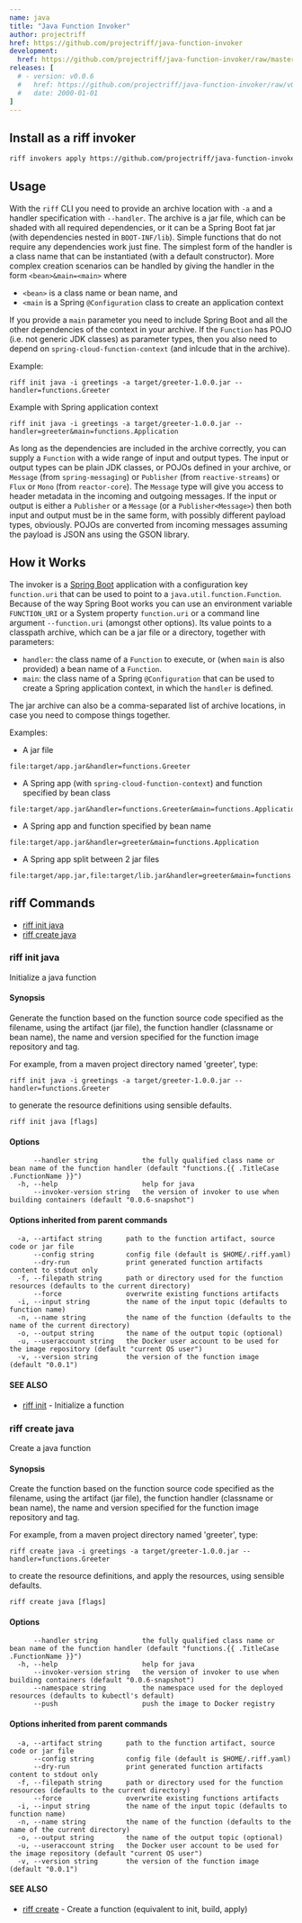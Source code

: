 ```yaml
---
name: java
title: "Java Function Invoker"
author: projectriff
href: https://github.com/projectriff/java-function-invoker
development:
  href: https://github.com/projectriff/java-function-invoker/raw/master/java-invoker.yaml
releases: [
  # - version: v0.0.6
  #   href: https://github.com/projectriff/java-function-invoker/raw/v0.0.6/java-invoker.yaml
  #   date: 2000-01-01
]
---
```


## Install as a riff invoker

```bash
riff invokers apply https://github.com/projectriff/java-function-invoker/raw/v0.0.6/java-invoker.yaml
```

## Usage

With the `riff` CLI you need to provide an archive location with `-a`
and a handler specification with `--handler`. The archive is a jar
file, which can be shaded with all required dependencies, or it can be
a Spring Boot fat jar (with dependencies nested in
`BOOT-INF/lib`). Simple functions that do not require any dependencies
work just fine. The simplest form of the handler is a class name that
can be instantiated (with a default constructor). More complex creation scenarios can be handled by giving the handler in the form `<bean>&main=<main>` where

* `<bean>` is a class name or bean name, and
* `<main` is a Spring `@Configuration` class to create an application context

If you provide a `main` parameter you need to include Spring Boot and
all the other dependencies of the context in your archive. If the
`Function` has POJO (i.e. not generic JDK classes) as parameter types,
then you also need to depend on `spring-cloud-function-context` (and
inlcude that in the archive).

Example:

```
riff init java -i greetings -a target/greeter-1.0.0.jar --handler=functions.Greeter
```

Example with Spring application context

```
riff init java -i greetings -a target/greeter-1.0.0.jar --handler=greeter&main=functions.Application
```

As long as the dependencies are included in the archive correctly, you
can supply a `Function` with a wide range of input and output
types. The input or output types can be plain JDK classes, or POJOs
defined in your archive, or `Message` (from `spring-messaging`) or
`Publisher` (from `reactive-streams`) or `Flux` or `Mono` (from
`reactor-core`). The `Message` type will give you access to header
metadata in the incoming and outgoing messages. If the input or output
is either a `Publisher` or a `Message` (or a `Publisher<Message>`)
then both input and output must be in the same form, with possibly
different payload types, obviously. POJOs are converted from incoming
messages assuming the payload is JSON ans using the GSON library.

## How it Works

The invoker is a [Spring Boot](https://projects.spring.io/spring-boot)
application with a configuration key `function.uri` that can be used
to point to a `java.util.function.Function`. Because of the way Spring
Boot works you can use an environment variable `FUNCTION_URI` or a
System property `function.uri` or a command line argument
`--function.uri` (amongst other options). Its value points to a
classpath archive, which can be a jar file or a directory, together
with parameters:

* `handler`: the class name of a `Function` to execute, or (when
  `main` is also provided) a bean name of a `Function`.
* `main`: the class name of a Spring `@Configuration` that can be used
  to create a Spring application context, in which the `handler` is
  defined.

The jar archive can also be a comma-separated list of archive
locations, in case you need to compose things together.

Examples:

* A jar file

```
file:target/app.jar&handler=functions.Greeter
```

* A Spring app (with `spring-cloud-function-context`) and function specified by bean class

```
file:target/app.jar&handler=functions.Greeter&main=functions.Application
```

* A Spring app and function specified by bean name

```
file:target/app.jar&handler=greeter&main=functions.Application
```

* A Spring app split between 2 jar files

```
file:target/app.jar,file:target/lib.jar&handler=greeter&main=functions.Application
```

## riff Commands

- [riff init java](#riff-init-java)
- [riff create java](#riff-create-java)

<!-- riff-init -->

### riff init java

Initialize a java function

#### Synopsis

Generate the function based on the function source code specified as the filename, using the artifact (jar file),
the function handler (classname or bean name), the name and version specified for the function image repository and tag.

For example, from a maven project directory named 'greeter', type:

    riff init java -i greetings -a target/greeter-1.0.0.jar --handler=functions.Greeter

to generate the resource definitions using sensible defaults.


```
riff init java [flags]
```

#### Options

```
      --handler string           the fully qualified class name or bean name of the function handler (default "functions.{{ .TitleCase .FunctionName }}")
  -h, --help                     help for java
      --invoker-version string   the version of invoker to use when building containers (default "0.0.6-snapshot")
```

#### Options inherited from parent commands

```
  -a, --artifact string      path to the function artifact, source code or jar file
      --config string        config file (default is $HOME/.riff.yaml)
      --dry-run              print generated function artifacts content to stdout only
  -f, --filepath string      path or directory used for the function resources (defaults to the current directory)
      --force                overwrite existing functions artifacts
  -i, --input string         the name of the input topic (defaults to function name)
  -n, --name string          the name of the function (defaults to the name of the current directory)
  -o, --output string        the name of the output topic (optional)
  -u, --useraccount string   the Docker user account to be used for the image repository (default "current OS user")
  -v, --version string       the version of the function image (default "0.0.1")
```

#### SEE ALSO

* [riff init](https://github.com/projectriff/riff/blob/master/riff-cli/docs/riff_init.md)	 - Initialize a function


<!-- /riff-init -->

<!-- riff-create -->

### riff create java

Create a java function

#### Synopsis

Create the function based on the function source code specified as the filename, using the artifact (jar file),
the function handler (classname or bean name), the name and version specified for the function image repository and tag.

For example, from a maven project directory named 'greeter', type:

    riff create java -i greetings -a target/greeter-1.0.0.jar --handler=functions.Greeter

to create the resource definitions, and apply the resources, using sensible defaults.


```
riff create java [flags]
```

#### Options

```
      --handler string           the fully qualified class name or bean name of the function handler (default "functions.{{ .TitleCase .FunctionName }}")
  -h, --help                     help for java
      --invoker-version string   the version of invoker to use when building containers (default "0.0.6-snapshot")
      --namespace string         the namespace used for the deployed resources (defaults to kubectl's default)
      --push                     push the image to Docker registry
```

#### Options inherited from parent commands

```
  -a, --artifact string      path to the function artifact, source code or jar file
      --config string        config file (default is $HOME/.riff.yaml)
      --dry-run              print generated function artifacts content to stdout only
  -f, --filepath string      path or directory used for the function resources (defaults to the current directory)
      --force                overwrite existing functions artifacts
  -i, --input string         the name of the input topic (defaults to function name)
  -n, --name string          the name of the function (defaults to the name of the current directory)
  -o, --output string        the name of the output topic (optional)
  -u, --useraccount string   the Docker user account to be used for the image repository (default "current OS user")
  -v, --version string       the version of the function image (default "0.0.1")
```

#### SEE ALSO

* [riff create](https://github.com/projectriff/riff/blob/master/riff-cli/docs/riff_create.md)	 - Create a function (equivalent to init, build, apply)


<!-- /riff-create -->
